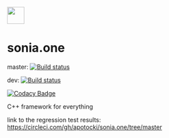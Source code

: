 [<img src="https://api.gitsponsors.com/api/badge/img?id=163750404" height="40">](https://api.gitsponsors.com/api/badge/link?p=BPejrFsiYOa+84NheATsgcA9tIBhnre8/M+CaYRx3piCclUczpPiEx6K/b657Q/WASUxQ8Y84hOu5Lq/cDoKaGsp/wcUVOeZ6wgUBUBAOWEwkpRRdzdkOukHhRJfcsttpo2DTYC6oiqO3Lu8V9Fz0A==)

# sonia.one
master: [![Build status](https://circleci.com/gh/apotocki/sonia.one/tree/master.svg?style=shield)](<https://app.circleci.com/pipelines/github/apotocki/sonia.one?branch=master>)

dev: [![Build status](https://circleci.com/gh/apotocki/sonia.one/tree/dev.svg?style=shield)](<https://app.circleci.com/pipelines/github/apotocki/sonia.one?branch=dev>)

[![Codacy Badge](https://api.codacy.com/project/badge/Grade/dc846b2a397e489b889e7f77f732b1e6)](https://app.codacy.com/manual/apotocki/sonia-prime?utm_source=github.com&utm_medium=referral&utm_content=apotocki/sonia-prime&utm_campaign=Badge_Grade_Dashboard)

C++ framework for everything

link to the regression test results: https://circleci.com/gh/apotocki/sonia.one/tree/master
